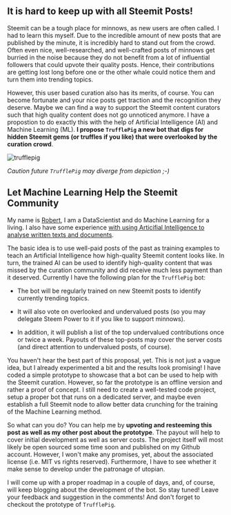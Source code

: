 ## It is hard to keep up with all Steemit Posts!

Steemit can be a tough place for minnows, as new users are often called. I had to learn this myself. Due to the incredible amount of new posts that are published by the minute, it is incredibly hard to stand out from the crowd. Often even nice, well-researched, and well-crafted posts of minnows get burried in the noise because they do not benefit from a lot of influential followers that could upvote their quality posts. Hence, their contributions are getting lost long before one or the other whale could notice them and turn them into trending topics.

However, this user based curation also has its merits, of course. You can become fortunate and your nice posts get traction and the recognition they deserve. Maybe we can find a way to support the Steemit content curators such that high quality content does not go unnoticed anymore. I have a propostion to do exactly this with the help of Artificial Intelligence (AI) and Machine Learning (ML). **I propose `TrufflePig` a new bot that digs for hidden Steemit gems (or truffles if you like) that were overlooked by the curation crowd**.

![trufflepig](https://github.com/SmokinCaterpillar/blog/blob/master/2018_02_04_truffle_pig/cutie.jpg?raw=true)

*Caution future `TrufflePig` may diverge from depiction ;-)*

## Let Machine Learning Help the Steemit Community

My name is [Robert](https://steemit.com/introduceyourself/@smcaterpillar/hello-world-hello-steemit-community-i-m-not-a-big-fan-of-new-year-s-resolutions-but-this-time-i-do-have-one), I am a DataScientist and do Machine Learning for a living. I also have some experience [with using Articifial Intelligence to analyse written texts and documents](www.example.com).

The basic idea is to use well-paid posts of the past as training examples to teach an Artificial Intelligence how high-quality Steemit content looks like. In turn, the trained AI can be used to identify high-quality content that was missed by the curation community and did receive much less payment than it deserved. Currently I have the following plan for the `TrufflePig` bot:

* The bot will be regularly trained on new Steemit posts to identify currently trending topics.

* It will also vote on overlooked and undervalued posts (so you may delegate Steem Power to it if you like to support minnows).

* In addition, it will publish a list of the top undervalued contributions once or twice a week. Payouts of these top-posts may cover the server costs (and direct attention to undervalued posts, of course).

You haven't hear the best part of this proposal, yet. This is not just a vague idea, but I already experimented a bit and the results look promising! I have coded a simple prototype to showcase that a bot can be used to help with the Steemit curation. However, so far the prototype is an offline version and rather a proof of concept. I still need to create a well-tested code project, setup a proper bot that runs on a dedicated server, and maybe even establish a full Steemit node to allow better data crunching for the training of the Machine Learning method.

So what can you do? You can help me by **upvoting and resteeming this post as well as my other post about the prototype**. The payout will help to cover initial development as well as server costs. The project itself will most likely be open sourced some time soon and published on my Github account. However, I won't make any promises, yet, about the associated license (i.e. MIT vs rights reserved). Furthermore, I have to see whether it make sense to develop under the patronage of utopian.

I will come up with a proper roadmap in a couple of days, and, of course, will keep blogging about the development of the bot. So stay tuned! Leave your feedback and suggestion in the comments! And don't forget to checkout the prototype of `TrufflePig`.



